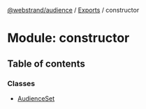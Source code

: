 [@webstrand/audience](../README.md) / [Exports](../modules.md) / constructor

# Module: constructor

## Table of contents

### Classes

- [AudienceSet](../classes/constructor.audienceset.md)
